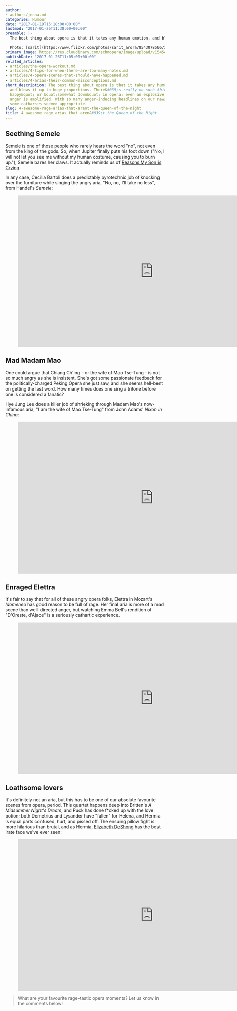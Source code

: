 ```yaml
---
author:
- authors/jenna.md
categories: Humour
date: "2017-01-19T15:18:00+00:00"
lastmod: "2017-01-26T11:38:00+00:00"
preamble: |-
  The best thing about opera is that it takes any human emotion, and blows it up to huge proportions. There's really no such thing as "mildly happy" or "somewhat down" in opera; even an explosive emotion like anger is amplified. With so many anger-inducing headlines on our news feeds lately, some catharsis seemed appropriate. There's always the infamous Queen of the Night's shrieking aria from *The Magic Flute*, but we've got 4 more operatic moments of beautiful rage:

  Photo: [sarit](https://www.flickr.com/photos/sarit_arora/8543078505/in/photolist-e1VvAZ-rcpxsL-HGoJBW-3FH2V1-caUKvS-9EZV1q-bnc22E-eTLW1H-at9ZKG-b6vzPz-qGYMXK-nyqqy3-8v2JVL-9iEZ6G-77jiyu-9xyXUj-oo2MqY-fzYLyi-6pZm8w-nJBLdS-iWikb-5H99tJ-9FZGEi-9G3UJu-ejqELc-2qEHZg-b24Mw6-qAHHUy-5UxZp-aXeVKx-fhqZPH-aAuWMQ-aN4dFn-dWYUhF-anR77A-bVqDgz-6eX7PR-8eefQo-65HE2u-6f65na-aN4dik-aN4du2-DY1c6F-qS9C3q-a9nfN3-2Kxqvy-7XvZBY-NHS7t-4LpnkK-5AiyJo) via [Flickr.](https://creativecommons.org/licenses/by-nc-sa/2.0/)
primary_image: https://res.cloudinary.com/schmopera/image/upload/v1545409169/media/webhook-uploads/1485354246879/2017-01-25---Angry.jpg.jpg
publishDate: "2017-01-26T11:05:00+00:00"
related_articles:
- articles/the-opera-workout.md
- articles/4-tips-for-when-there-are-too-many-notes.md
- articles/4-opera-scenes-that-should-have-happened.md
- articles/4-arias-their-common-misconceptions.md
short_description: The best thing about opera is that it takes any human emotion,
  and blows it up to huge proportions. There&#039;s really no such thing as &quot;mildly
  happy&quot; or &quot;somewhat down&quot; in opera; even an explosive emotion like
  anger is amplified. With so many anger-inducing headlines on our news feeds lately,
  some catharsis seemed appropriate.
slug: 4-awesome-rage-arias-that-arent-the-queen-of-the-night
title: 4 awesome rage arias that aren&#039;t the Queen of the Night
---
```


## Seething Semele

Semele is one of those people who rarely hears the word "no", not even from the king of the gods. So, when Jupiter finally puts his foot down ("No, I will not let you see me without my human costume, causing you to burn up."), Semele bares her claws. It actually reminds us of [Reasons My Son is Crying](https://twitter.com/ReasonsMySonCry).

In any case, Cecilia Bartoli does a predictably pyrotechnic job of knocking over the furniture while singing the angry aria, "No, no, I'll take no less", from Handel's *Semele*:

<figure data-type="video">
<iframe width="854" height="480" src="https://www.youtube.com/embed/kyzR2qvT0Ac?start=10" frameborder="0" allowfullscreen></iframe>
</figure>

## Mad Madam Mao

One could argue that Chiang Ch'ing - or the wife of Mao Tse-Tung - is not so much angry as she is insistent. She's got some passionate feedback for the politically-charged Peking Opera she just saw, and she seems hell-bent on getting the last word. How many times does one sing a tritone before one is considered a fanatic?

Hye Jung Lee does a killer job of shrieking through Madam Mao's now-infamous aria, "I am the wife of Mao Tse-Tung" from John Adams' *Nixon in China*:

<figure data-type="video">
<iframe width="854" height="480" src="https://www.youtube.com/embed/IwHxvRJ_vPM" frameborder="0" allowfullscreen></iframe></figure>

## Enraged Elettra

It's fair to say that for all of these angry opera folks, Elettra in Mozart's *Idomeneo* has good reason to be full of rage. Her final aria is more of a mad scene than well-directed anger, but watching Emma Bell's rendition of "D'Oreste, d'Ajace" is a seriously cathartic experience.

<figure data-type="video">
<iframe width="854" height="480" src="https://www.youtube.com/embed/Ba9K_T5ivTQ?start=8652" frameborder="0" allowfullscreen></iframe>
</figure>

## Loathsome lovers

It's definitely not an aria, but this has to be one of our absolute favourite scenes from opera, period. This quartet happens deep into Britten's *A Midsummer Night's Dream*, and Puck has done f\*cked up with the love potion; both Demetrius and Lysander have "fallen" for Helena, and Hermia is equal parts confused, hurt, and pissed off. The ensuing pillow fight is more hilarious than brutal, and as Hermia, [Elizabeth DeShong](/scene/people/elizabeth-deshong/) has the best irate face we've ever seen:

<figure data-type="video">
<iframe width="854" height="480" src="https://www.youtube.com/embed/ysEuB-eAXp0?start=5123" frameborder="0" allowfullscreen></iframe>
</figure>

>What are your favourite rage-tastic opera moments? Let us know in the comments below!
